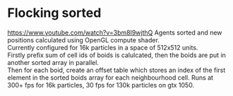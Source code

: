 # Flocking sorted
https://www.youtube.com/watch?v=3bm8I9wjthQ 
Agents sorted and new positions calculated using OpenGL compute shader.   
Currently configured for 16k particles in a space of 512x512 units.   
Firstly prefix sum of cell ids of boids is calulcated, then the boids are put in another sorted array in parallel.   
Then for each boid, create an offset table which stores an index of the first element in the sorted boids array for each neighbourhood cell. Runs at 300+ fps for 16k particles, 30 fps for 130k particles on gtx 1050.

